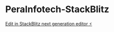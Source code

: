 # PeraInfotech-StackBlitz

[Edit in StackBlitz next generation editor ⚡️](https://stackblitz.com/~/github.com/viveksah-me/PeraInfotech-StackBlitz)